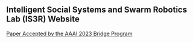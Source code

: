 ## Intelligent Social Systems and Swarm Robotics Lab (IS3R) Website
<a href="https://www.is3rlab.org/" >Paper Accepted by the AAAI 2023 Bridge Program</a>
